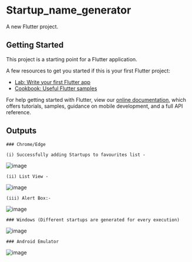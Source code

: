 # Startup_name_generator

A new Flutter project.

## Getting Started

This project is a starting point for a Flutter application.

A few resources to get you started if this is your first Flutter project:

- [Lab: Write your first Flutter app](https://flutter.dev/docs/get-started/codelab)
- [Cookbook: Useful Flutter samples](https://flutter.dev/docs/cookbook)

For help getting started with Flutter, view our
[online documentation](https://flutter.dev/docs), which offers tutorials,
samples, guidance on mobile development, and a full API reference.

## Outputs

    ### Chrome/Edge

    (i) Successfully adding Startups to favourites list - 

   ![image](https://user-images.githubusercontent.com/60535124/133894540-e6e20445-d4d6-44f2-ae11-320934a8c0cb.png)

    (ii) List View - 
    
   ![image](https://user-images.githubusercontent.com/60535124/133894565-b794115b-d245-413a-83e3-87b9fd215776.png)
    
    (iii) Alert Box:- 
    
   ![image](https://user-images.githubusercontent.com/60535124/133894602-99772ddf-abf7-4bbf-864e-72c849f773b7.png)
    
    
    ### Windows (Different startups are generated for every execution)
    
   ![image](https://user-images.githubusercontent.com/60535124/133894620-0c017a00-ad17-4ff3-b8f3-a85a93e92fee.png)
    
    ### Android Emulator
    
   ![image](https://user-images.githubusercontent.com/60535124/133894647-c48c3e8b-b2c1-4e45-82d6-099f470b9b36.png)

